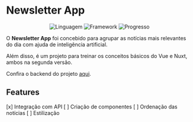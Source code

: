 # Newsletter App

<p align="center">
    <img src="https://img.shields.io/badge/Javascript-yellow?logo=javascript&logoColor=f5f5f5" alt="Linguagem">
    <img src="https://img.shields.io/badge/Nuxt%20v2-00DC82?logo=nuxt%2Ejs&logoColor=f5f5f5" alt="Framework">
    <img src="https://img.shields.io/badge/In%20Progress-blue" alt="Progresso">
</p>

O **Newsletter App** foi concebido para agrupar as notícias mais relevantes do dia com ajuda de inteligência artificial.

Além disso, é um projeto para treinar os conceitos básicos do Vue e Nuxt, ambos na segunda versão.

Confira o backend do projeto [aqui](https://github.com/vinicioscst/newsletter-api).

## Features

[x] Integração com API
[ ] Criação de componentes
[ ] Ordenação das notícias
[ ] Estilização
